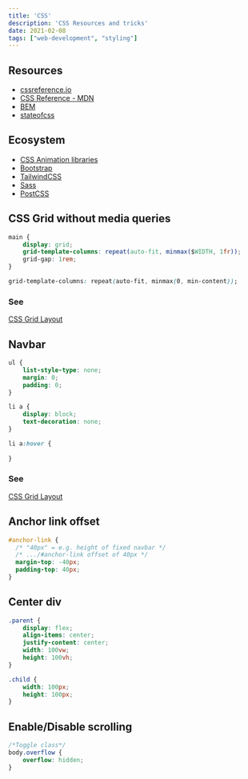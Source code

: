 ```yaml
---
title: 'CSS'
description: 'CSS Resources and tricks'
date: 2021-02-08
tags: ["web-development", "styling"]
---
```


## Resources

- [cssreference.io](https://cssreference.io/)
- [CSS Reference - MDN](https://developer.mozilla.org/en-US/docs/Web/CSS/Reference)
- [BEM](https://www.integralist.co.uk/posts/bem/)
- [stateofcss](https://stateofcss.com/)

## Ecosystem

- [CSS Animation libraries](https://css-tricks.com/css-animation-libraries/)
- [Bootstrap](https://getbootstrap.com/docs/)
- [TailwindCSS](https://tailwindcss.com/)
- [Sass](https://sass-lang.com/documentation)
- [PostCSS](https://postcss.org/)

<mc>

<sc>

## CSS Grid without media queries

```css
main {
	display: grid;
	grid-template-columns: repeat(auto-fit, minmax($WIDTH, 1fr));
	grid-gap: 1rem;
}

grid-template-columns: repeat(auto-fit, minmax(0, min-content));
```
### See

[CSS Grid Layout](https://drafts.csswg.org/css-grid/#auto-repeat)

</sc>

<sc>

## Navbar

```css
ul {
	list-style-type: none;
	margin: 0;
	padding: 0;
}

li a {
	display: block;
	text-decoration: none;
}

li a:hover {
  
}
```
### See

[CSS Grid Layout](https://drafts.csswg.org/css-grid/#auto-repeat)

</sc>

<sc>

## Anchor link offset

```css
#anchor-link {
  /* "40px" = e.g. height of fixed navbar */
  /* .../#anchor-link offset of 40px */
  margin-top: -40px;
  padding-top: 40px;
}
```

</sc>

<sc>

## Center div

```css
.parent {
    display: flex;
    align-items: center;
    justify-content: center;
    width: 100vw;
    height: 100vh;
}

.child {
    width: 100px;
    height: 100px;
}
```

</sc>

<sc>

## Enable/Disable scrolling

```css
/*Toggle class*/
body.overflow {
    overflow: hidden;
}
```

</sc>

</mc>